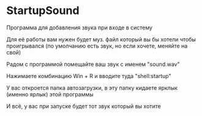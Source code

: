 # StartupSound

Программа для добавления звука при входе в систему

Для её работы вам нужен будет муз. файл который вы бы хотели чтобы проигрывался (по умолчанию есть звук, но если хочете, меняйте на свой)

Радом с программой помещайте ваш звук с именем "sound.wav"

Нажимаете комбинацию Win + R и вводите туда "shell:startup"

У вас откроется папка автозагрузки, в эту папку кидаете ярклык (именно ярлык) этой программы

И всё, у вас при запуске будет тот звук который вы хотите